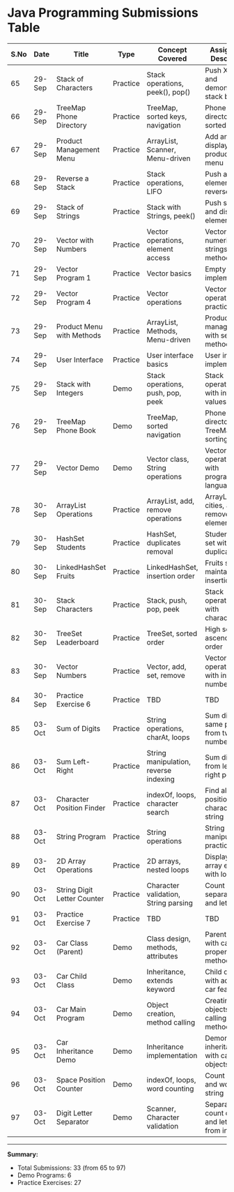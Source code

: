 # Java Programming Submissions Table

| S.No | Date | Title | Type | Concept Covered | Assignment Description | File Name | Status | Submission Date |
|------|------|-------|------|-----------------|------------------------|-----------|--------|-----------------|
| 65 | 29-Sep | Stack of Characters | Practice | Stack operations, peek(), pop() | Push X, Y, Z and demonstrate stack behavior | 65_StackCharacters.java | Submitted | 03-Oct |
| 66 | 29-Sep | TreeMap Phone Directory | Practice | TreeMap, sorted keys, navigation | Phone directory with sorted keys | 66_TreeMap3.java | Submitted | 03-Oct |
| 67 | 29-Sep | Product Management Menu | Practice | ArrayList, Scanner, Menu-driven | Add and display products using menu | 67_User_Interface.java | Submitted | 03-Oct |
| 68 | 29-Sep | Reverse a Stack | Practice | Stack operations, LIFO | Push and pop elements in reverse order | 68_Stack2.java | Submitted | 03-Oct |
| 69 | 29-Sep | Stack of Strings | Practice | Stack with Strings, peek() | Push strings and display top element | 69_Stack3.java | Submitted | 03-Oct |
| 70 | 29-Sep | Vector with Numbers | Practice | Vector operations, element access | Vector with numeric strings and methods | 70_Vector3.java | Submitted | 03-Oct |
| 71 | 29-Sep | Vector Program 1 | Practice | Vector basics | Empty Vector implementation | 71_Vector1.java | Submitted | 03-Oct |
| 72 | 29-Sep | Vector Program 4 | Practice | Vector operations | Vector operations practice | 72_Vector4.java | Submitted | 03-Oct |
| 73 | 29-Sep | Product Menu with Methods | Practice | ArrayList, Methods, Menu-driven | Product management with separate methods | 73_User_Interface1.java | Submitted | 03-Oct |
| 74 | 29-Sep | User Interface | Practice | User interface basics | User interface implementation | 74_User_Interface2.java | Submitted | 03-Oct |
| 75 | 29-Sep | Stack with Integers | Demo | Stack operations, push, pop, peek | Stack operations with integer values | 75_Stack1.java | Submitted | 03-Oct |
| 76 | 29-Sep | TreeMap Phone Book | Demo | TreeMap, sorted navigation | Phone directory with TreeMap sorting | 76_TreeMap3.java | Submitted | 03-Oct |
| 77 | 29-Sep | Vector Demo | Demo | Vector class, String operations | Vector operations with programming languages | 77_Vector2.java | Submitted | 03-Oct |
| 78 | 30-Sep | ArrayList Operations | Practice | ArrayList, add, remove operations | ArrayList with cities, add and remove elements | 78_Array.java | Submitted | 03-Oct |
| 79 | 30-Sep | HashSet Students | Practice | HashSet, duplicates removal | Student names set without duplicates | 79_HashSet1.java | Submitted | 03-Oct |
| 80 | 30-Sep | LinkedHashSet Fruits | Practice | LinkedHashSet, insertion order | Fruits set maintaining insertion order | 80_LinkedHashSet1.java | Submitted | 03-Oct |
| 81 | 30-Sep | Stack Characters | Practice | Stack, push, pop, peek | Stack operations with characters | 81_Stack1.java | Submitted | 03-Oct |
| 82 | 30-Sep | TreeSet Leaderboard | Practice | TreeSet, sorted order | High scores in ascending order | 82_TreeSet1.java | Submitted | 03-Oct |
| 83 | 30-Sep | Vector Numbers | Practice | Vector, add, set, remove | Vector operations with integer numbers | 83_Vector.java | Submitted | 03-Oct |
| 84 | 30-Sep | Practice Exercise 6 | Practice | TBD | TBD | 84_practice.java | Submitted | 03-Oct |
| 85 | 03-Oct | Sum of Digits | Practice | String operations, charAt, loops | Sum digits at same position from two numbers | 85_Sum.java | Submitted | 03-Oct |
| 86 | 03-Oct | Sum Left-Right | Practice | String manipulation, reverse indexing | Sum digits from left and right positions | 86_Sum_Left_Right.java | Submitted | 03-Oct |
| 87 | 03-Oct | Character Position Finder | Practice | indexOf, loops, character search | Find all positions of character in string | 87_String.java | Submitted | 03-Oct |
| 88 | 03-Oct | String Program | Practice | String operations | String manipulation practice | 88_String.java | Submitted | 03-Oct |
| 89 | 03-Oct | 2D Array Operations | Practice | 2D arrays, nested loops | Display 2D array elements with loops | 89_2DArray.java | Submitted | 03-Oct |
| 90 | 03-Oct | String Digit Letter Counter | Practice | Character validation, String parsing | Count and separate digits and letters | 90_StringDigit.java | Submitted | 03-Oct |
| 91 | 03-Oct | Practice Exercise 7 | Practice | TBD | TBD | 91_practice.java | Submitted | 03-Oct |
| 92 | 03-Oct | Car Class (Parent) | Demo | Class design, methods, attributes | Parent class with car properties and methods | 92_Carv1.java | Submitted | 03-Oct |
| 93 | 03-Oct | Car Child Class | Demo | Inheritance, extends keyword | Child class with additional car features | 93_Carv2.java | Submitted | 03-Oct |
| 94 | 03-Oct | Car Main Program | Demo | Object creation, method calling | Creating car objects and calling methods | 94_Main.java | Submitted | 03-Oct |
| 95 | 03-Oct | Car Inheritance Demo | Demo | Inheritance implementation | Demonstrating inheritance with car objects | 95_Car_Main_2.java | Submitted | 03-Oct |
| 96 | 03-Oct | Space Position Counter | Demo | indexOf, loops, word counting | Count spaces and words in a string | 96_Pospace.java | Submitted | 03-Oct |
| 97 | 03-Oct | Digit Letter Separator | Demo | Scanner, Character validation | Separate and count digits and letters from input | 97_Demo.java | Submitted | 03-Oct |

---

**Summary:**
- Total Submissions: 33 (from 65 to 97)
- Demo Programs: 6
- Practice Exercises: 27

